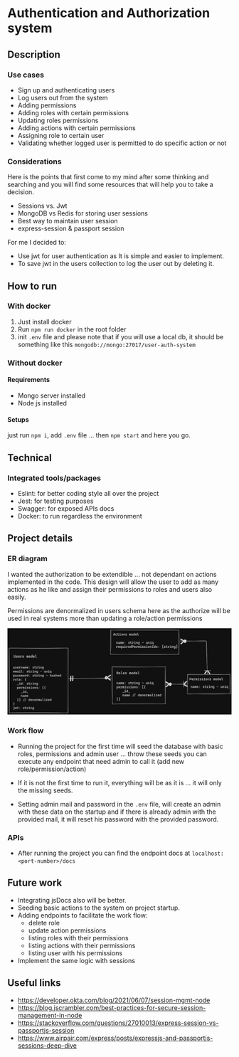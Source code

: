 # Authentication and Authorization system
## Description
### Use cases
- Sign up and authenticating users
- Log users out from the system
- Adding permissions
- Adding roles with certain permissions
- Updating roles permissions
- Adding actions with certain permissions
- Assigning role to certain user 
- Validating whether logged user is permitted to do specific action or not

### Considerations
Here is the points that first come to my mind after some thinking and searching and you will find some resources that will help you to take a decision.
- Sessions vs. Jwt
- MongoDB vs Redis for storing user sessions
- Best way to maintain user session
- express-session & passport session

For me I decided to:
- Use jwt for user authentication as It is simple and easier to implement.
- To save jwt in the users collection to log the user out by deleting it.

## How to run

### With docker
1. Just install docker
1. Run `npm run docker` in the root folder
1. init `.env` file and please note that if you will use a local db, it should be something like this `mongodb://mongo:27017/user-auth-system`

### Without docker
#### Requirements
- Mongo server installed
- Node js installed

#### Setups
just run `npm i`, add `.env` file ... then `npm start` and here you go.

## Technical
### Integrated tools/packages
- Eslint: for better coding style all over the project
- Jest: for testing purposes
- Swagger: for exposed APIs docs
- Docker: to run regardless the environment 

## Project details
### ER diagram
I wanted the authorization to be extendible ... not dependant on actions implemented in the code.
This design will allow the user to add as many actions as he like and assign their permissions to roles and users also easily.

Permissions are denormalized in users schema here as the authorize will be used in real systems more than updating a role/action permissions

![ER](er-diagram.png)

### Work flow
- Running the project for the first time will seed the database with basic roles, permissions and admin user ... throw these seeds you can execute any endpoint that need admin to call it (add new role/permission/action)

- If it is not the first time to run it, everything will be as it is ... it will only the missing seeds.

- Setting admin mail and password in the `.env` file, will create an admin with these data on the startup and if there is already admin with the provided mail, it will reset his password with the provided password.

### APIs
- After running the project you can find the endpoint docs at `localhost:<port-number>/docs`

## Future work
- Integrating jsDocs also will be better.
- Seeding basic actions to the system on project startup.
- Adding endpoints to facilitate the work flow:
  - delete role
  - update action permissions
  - listing roles with their permissions
  - listing actions with their permissions
  - listing user with his permissions
- Implement the same logic with sessions

## Useful links
- https://developer.okta.com/blog/2021/06/07/session-mgmt-node
- https://blog.jscrambler.com/best-practices-for-secure-session-management-in-node
- https://stackoverflow.com/questions/27010013/express-session-vs-passportjs-session
- https://www.airpair.com/express/posts/expressjs-and-passportjs-sessions-deep-dive
